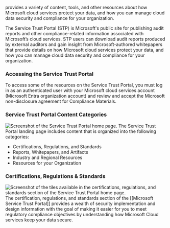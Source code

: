 provides a variety of content, tools, and other resources about how Microsoft cloud services protect your data, and how you can manage cloud data security and compliance for your organization.

The Service Trust Portal (STP) is Microsoft's public site for publishing audit reports and other compliance-related information associated with Microsoft’s cloud services. STP users can download audit reports produced by external auditors and gain insight from Microsoft-authored whitepapers that provide details on how Microsoft cloud services protect your data, and how you can manage cloud data security and compliance for your organization.
### Accessing the Service Trust Portal
To access some of the resources on the Service Trust Portal, you must log in as an authenticated user with your Microsoft cloud services account (Microsoft Entra organization account) and review and accept the Microsoft non-disclosure agreement for Compliance Materials.
### Service Trust Portal Content Categories
![Screenshot of the Service Trust Portal home page.](https://learn.microsoft.com/en-us/training/wwl-sci/describe-compliance-management-capabilities-microsoft/media/stp-home-page-v2-inline.png)
The Service Trust Portal landing page includes content that is organized into the following categories:
- Certifications, Regulations, and Standards
- Reports, Whitepapers, and Artifacts
- Industry and Regional Resources
- Resources for your Organization
### Certifications, Regulations & Standards
![Screenshot of the tiles available in the certifications, regulations, and standards section of the Service Trust Portal home page.](https://learn.microsoft.com/en-us/training/wwl-sci/describe-compliance-management-capabilities-microsoft/media/stp-certifications-standards.png)
The certification, regulations, and standards section of the [[Microsoft Service Trust Portal]] provides a wealth of security implementation and design information with the goal of making it easier for you to meet regulatory compliance objectives by understanding how Microsoft Cloud services keep your data secure.